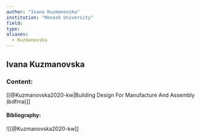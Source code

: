 ```yaml
---
author: "Ivana Kuzmanovska"
institution: "Monash University"
field:
type:
aliases:
  - Kuzmanovska
---
```


## Ivana Kuzmanovska

### Content:
[[@Kuzmanovska2020-kw|Building Design For Manufacture And Assembly (bdfma)]]

#### Bibliography:

![[@Kuzmanovska2020-kw]]